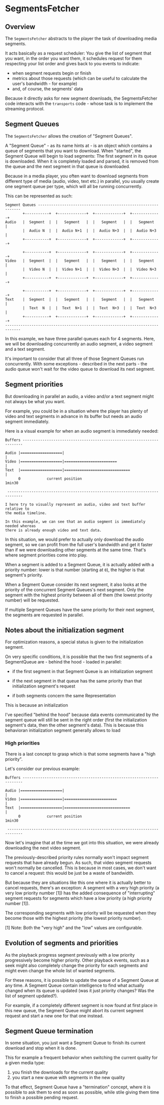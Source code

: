 # SegmentsFetcher ##############################################################

## Overview ####################################################################

The `SegmentsFetcher` abstracts to the player the task of downloading media
segments.

It acts basically as a request scheduler: You give the list of segment that you
want, in the order you want them, it schedules request for them respecting your
list order and gives back to you events to indicate:
  - when segment requests begin or finish
  - metrics about those requests (which can be useful to calculate the user's
    bandwidth - for example)
  - and, of course, the segments' data

Because it directly asks for new segment downloads, the SegmentsFetcher code
interacts with the `transports` code - whose task is to implement the streaming
protocol.



## Segment Queues ##############################################################

The `SegmentsFetcher` allows the creation of "Segment Queues".

A "Segment Queue" - as its name hints at - is an object which contains a queue
of segments that you want to download.
When "started", the Segment Queue will begin to load segments:
The first segment in its queue is downloaded. When it is completely loaded and
parsed, it is removed from the queue and the next segment in that queue is
downloaded.

Because in a media player, you often want to download segments from different
type of media (audio, video, text etc.) in parallel, you usually create one
segment queue per type, which will all be running concurrently.

This can be represented as such:
```
Segment Queues --------------------------------------------------------------
        +-----------+  +-------------+  +-------------+  +-------------+
Audio   |  Segment  |  |   Segment   |  |   Segment   |  |   Segment   |
        |  Audio N  |  |  Audio N+1  |  |  Audio N+3  |  |  Audio N+3  |
        +-----------+  +-------------+  +-------------+  +-------------+

        +-----------+  +-------------+  +-------------+  +-------------+
Video   |  Segment  |  |   Segment   |  |   Segment   |  |   Segment   |
        |  Video N  |  |  Video N+1  |  |  Video N+3  |  |  Video N+3  |
        +-----------+  +-------------+  +-------------+  +-------------+

        +-----------+  +-------------+  +-------------+  +-------------+
Text    |  Segment  |  |   Segment   |  |   Segment   |  |   Segment   |
        |  Text  N  |  |  Text  N+1  |  |  Text  N+3  |  |  Text  N+3  |
        +-----------+  +-------------+  +-------------+  +-------------+
-----------------------------------------------------------------------------
```

In this example, we have three parallel queues each for 4 segments.
Here, we will be downloading concurrently an audio segment, a video segment and
a text segment.

It's important to consider that all three of those Segment Queues run
concurrently. With some exceptions - described in the next parts - the audio
queue won't wait for the video queue to download its next segment.


## Segment priorities ##########################################################

But downloading in parallel an audio, a video and/or a text segment might not
always be what you want.

For example, you could be in a situation where the player has plenty of video
and text segments in advance in its buffer but needs an audio segment
immediately.

Here is a visual example for when an audio segment is immediately needed:
```
Buffers ----------------------------------------------------------------------

Audio |===================|                                             |
Video |===================|========================                     |
Text  |===================|==============================               |
      0            current position                                   1min30

 -----------------------------------------------------------------------------

I here try to visually represent an audio, video and text buffer relative to
the media timeline.

In this example, we can see that an audio segment is immediately needed whereas
there is already enough video and text data.
```

In this situation, we would prefer to actually only download the audio segment,
so we can profit from the full user's bandwidth and get it faster than if we
were downloading other segments at the same time.
That's where segment priorities come into play.

When a segment is added to a Segment Queue, it is actually added with a priority
number: lower is that number (starting at `0`), the higher is that segment's
priority.

When a Segment Queue consider its next segment, it also looks at the priority
of the concurrent Segment Queues's next segment. Only the segment with the
highest priority between all of them (the lowest priority number) will be
requested.

If multiple Segment Queues have the same priority for their next segment, the
segments are requested in parallel.


## Notes about the initialization segment #############################

For optimization reasons, a special status is given to the initialization
segment.

On very specific conditions, it is possible that the two first segments of a
SegmentQueue are - behind the hood - loaded in parallel:

  - if the first segment in that Segment Queue is an initialization segment

  - if the next segment in that queue has the same priority than that
    initialization segment's request

  - if both segments concern the same Representation

This is because an initialization

I've specified "behind the hood" because data events communicated by the segment
queue will still be sent in the right order (first the initialization segment's
data, then the other segment's data).
This is because this behavioran initialization segment generally allows to load


### High priorities ############################################################

There is a last concept to grasp which is that some segments have a "high
priority".

Let's consider our previous example:
```
Buffers ----------------------------------------------------------------------

Audio |===================|                                             |
Video |===================|========================                     |
Text  |===================|==============================               |
      0            current position                                   1min30

 -----------------------------------------------------------------------------
 ```

 Now let's imagine that at the time we got into this situation, we were already
 downloading the next video segment.

 The previously-described priority rules normally won't impact segment requests
 that have already begun. As such, that video segment requests won't normally be
 cancelled.
 This is because in most cases, we don't want to cancel a request: this would be
 just be a waste of bandwidth.

 But because they are situations like this one where it is actually better to
 cancel requests, there's an exception: A segment with a very high priority (a very
 low priority number [1]) has the added consequence of "interrupting" segment
 requests for segments which have a low priority (a high priority number [1]).

 The corresponding segments with low priority will be requested when they become
 those with the highest priority (the lowest priority number).

 [1] Note: Both the "very high" and the "low" values are configurable.



## Evolution of segments and priorities ########################################

As the playback progress segment previously with a low priority progressively
become higher priority. Other playback events, such as a seek might also
completely change the priority for each segments and might even change the
whole list of wanted segments.

For these reasons, it is possible to update the queue of a Segment Queue at
any time.
A Segment Queue contain intelligence to find what actually changed when its
queue is updated (was it just priority changes? Was the list of segment
updated?).

For example, if a completely different segment is now found at first place in
this new queue, the Segment Queue might abort its current segment request and
start a new one for that one instead.



## Segment Queue termination ###################################################

In some situation, you just want a Segment Queue to finish its current download
and stop when it is done.

This for example a frequent behavior when switching the current quality for a
given media type:
  1. you finish the downloads for the current quality
  2. you start a new queue with segments in the new quality

To that effect, Segment Queue have a "termination" concept, where it is
possible to ask them to end as soon as possible, while stile giving them time
to finish a possible pending request.
